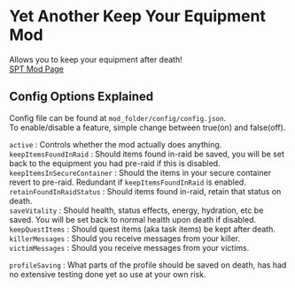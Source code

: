 # Yet Another Keep Your Equipment Mod
Allows you to keep your equipment after death!\
[SPT Mod Page](https://hub.sp-tarkov.com/files/file/2162-yet-another-keep-your-equipment-mod/)

## Config Options Explained
Config file can be found at `mod_folder/config/config.json`.\
To enable/disable a feature, simple change between true(on) and false(off).

`active` : Controls whether the mod actually does anything.\
`keepItemsFoundInRaid` : Should items found in-raid be saved, you will be set back to the equipment you had pre-raid if this is disabled.\
`keepItemsInSecureContainer` : Should the items in your secure container revert to pre-raid. Redundant if `keepItemsFoundInRaid` is enabled.\
`retainFoundInRaidStatus` : Should items found in-raid, retain that status on death.\
`saveVitality` : Should health, status effects, energy, hydration, etc be saved. You will be set back to normal health upon death if disabled.\
`keepQuestItems` : Should quest items (aka task items) be kept after death.\
`killerMessages` : Should you receive messages from your killer.\
`victimMessages` : Should you receive messages from your victims.

`profileSaving` : What parts of the profile should be saved on death, has had no extensive testing done yet so use at your own risk.